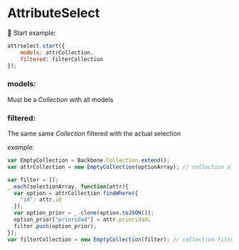 # AttributeSelect
:beer:
Start example:
```javascript
attrselect.start({
    models: attrCollection,
    filtered: filterCollection
});
```
### models:
  Must be a *Collection* with all models

### filtered:
  The same same *Collection* filtered with the actual selection

  *example:*
  ```javascript
  var EmptyCollection = Backbone.Collection.extend();
  var attrCollection = new EmptyCollection(optionArray); // collection all

  var filter = [];
  _.each(selectionArray, function(attr){
    var option = attrCollection.findWhere({
      "id": attr.id
    });
    var option_prior = _.clone(option.toJSON());
    option_prior["prioridad"] = attr.prioridad;
    filter.push(option_prior);
  });
  var filterCollection = new EmptyCollection(filter); // collection filter
  ```
